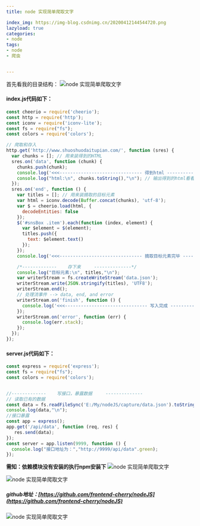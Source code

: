 ```yaml
---
title: node 实现简单爬取文字

index_img: https://img-blog.csdnimg.cn/20200412144544720.png
lazyload: true
categories:
- node
tags:
- node
- 爬虫


---
```










首先看我的目录结构：
![node 实现简单爬取文字](https://img-blog.csdnimg.cn/20200412144308389.png)

#### index.js代码如下：

```javascript
const cheerio = require('cheerio');
const http = require('http');
const iconv = require('iconv-lite');
const fs = require("fs");
const colors = require('colors');

// 爬取和存入
http.get('http://www.shuoshuodaitupian.com/', function (sres) {
  var chunks = []; // 用来装得到的HTML
  sres.on('data', function (chunk) {
    chunks.push(chunk);
    console.log('<<<------------------------------- 得到html ------------------------------->>>\n'.green);
    console.log("html:\n", chunks.toString(),"\n"); // 输出得到的html看看
  });
  sres.on('end', function () {
    var titles = []; // 用来装摘取的目标元素
    var html = iconv.decode(Buffer.concat(chunks), 'utf-8');
    var $ = cheerio.load(html, {
      decodeEntities: false
    });
    $('#snsBox .item').each(function (index, element) {
      var $element = $(element);
      titles.push({
        text: $element.text()
      });
    });
    console.log('<<<------------------------------- 摘取目标元素完毕 ------------------------------->>>\n'.green);

    /*-------------    存下来     --------------*/
    console.log("目标元素:\n", titles,"\n");
    var writerStream = fs.createWriteStream('data.json');
    writerStream.write(JSON.stringify(titles), 'UTF8');
    writerStream.end();
    // 处理流事件 --> data, end, and error
    writerStream.on('finish', function () {
      console.log('<<<------------------------------- 写入完成 ------------------------------->>>\n'.green);
    });
    writerStream.on('error', function (err) {
      console.log(err.stack);
    });
  });
});
```


#### server.js代码如下：
```javascript
const express = require('express');
const fs = require("fs");
const colors = require('colors');


//-------------    写接口，暴露数据     --------------
// 读取已有的数据
const data = fs.readFileSync('E:/My/nodeJS/capture/data.json').toString();
console.log(data,"\n");
//接口暴露
const app = express();
app.get('/api/data', function (req, res) {
   res.send(data);
});
const server = app.listen(9999, function () {
  console.log("接口地址为：","http://9999/api/data".green);
});
```


**需知：依赖模块没有安装的执行npm安装下**
![node 实现简单爬取文字](https://img-blog.csdnimg.cn/20200412144544720.png)

![node 实现简单爬取文字](https://img-blog.csdnimg.cn/20200412144557165.png)


##### github地址：[https://github.com/frontend-cherry/nodeJS](https://github.com/frontend-cherry/nodeJS)



![node 实现简单爬取文字](https://img-blog.csdnimg.cn/20200501100452773.gif)




